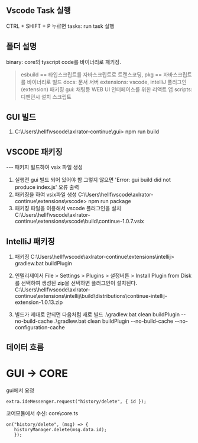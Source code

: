 ## Vscode Task 실행

CTRL + SHIFT + P 누르면 tasks: run task 실행

## 폴더 설명

binary: core의 tyscript code를 바이너리로 패키징.

> esbuild == 타입스크립트를 자바스크립트로 트랜스코딩, pkg == 자바스크립트를 바이너리로 빌드
> docs: 문서 서버
> extensions: vscode, intelliJ 플러그인(extension) 패키징
> gui: 채팅등 WEB UI 인터페이스를 위한 리액트 앱
> scripts: 디펜던시 설치 스크립트

## GUI 빌드

1. C:\Users\hellf\vscode\axlrator-continue\gui> npm run build

## VSCODE 패키징

--- 패키지 빌드하여 vsix 파일 생성

1. 실행전 gui 빌드 되어 있어야 함
   그렇지 않으면 'Error: gui build did not produce index.js' 오류 출력
2. 패키징을 하여 vsix파일 생성
   C:\Users\hellf\vscode\axlrator-continue\extensions\vscode> npm run package
3. 패키징 파일을 이용해서 vscode 플러그인을 설치
   C:\Users\hellf\vscode\axlrator-continue\extensions\vscode\build\continue-1.0.7.vsix

## IntelliJ 패키징

1. 패키징
   C:\Users\hellf\vscode\axlrator-continue\extensions\intellij> gradlew.bat buildPlugin
2. 인텔리제이서 File > Settings > Plugins > 설정버튼 > Install Plugin from Disk를 선택하여 생성된 zip을 선택하면 플러그인이 설치된다.
   C:\Users\hellf\vscode\axlrator-continue\extensions\intellij\build\distributions\continue-intellij-extension-1.0.13.zip

3. 빌드가 제대로 안되면 다음처럼 새로 빌드
   .\gradlew.bat clean buildPlugin --no-build-cache
   .\gradlew.bat clean buildPlugin --no-build-cache --no-configuration-cache

## 데이터 흐름

# GUI -> CORE

gui에서 요청

```
extra.ideMessenger.request("history/delete", { id });
```

코어모듈에서 수신: core\core.ts

```
on("history/delete", (msg) => {
   historyManager.delete(msg.data.id);
   });
```
